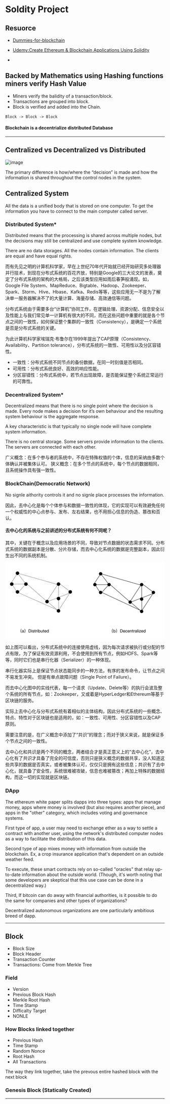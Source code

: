 # Soldity Project

## Resuorce
- [Dummies-for-blockchain](https://zhangli1.gitbooks.io/dummies-for-blockchain/content/di-1-zhang-bi-te-bi-3001-qu-kuai-lian-3001-zhi-neng-he-yue/bi-te-bi/yun-gong-shi/fen-bu-shi-xi-tong-yu-qu-zhong-xin-hua.html)

- [Udemy:Create Ethereum & Blockchain Applications Using Solidity](https://www.udemy.com/solidity/learn/v4/questions)

- 

## Backed by Mathematics using Hashing functions miners verify Hash Value

- Miners verify the balidity of a transaction/block.
- Transactions are grouped into block.
- Block is verified and added into the Chain.

```
Block -> Block -> Block
```

#### Blockchain is a decentrialize distributed Database

***

## Centralized vs Decentralized vs Distributed
![image](./image/dcentralized.png)

The primary difference is how/where the “decision” is made and how the information is shared throughout the control nodes in the system.


## Centralized System
All the data is a unified body that is stored on one computer. To get the information you have to connect to the main computer called server.


### Distributed System*
Distributed means that the processing is shared across multiple nodes, but the decisions may still be centralized and use complete system knowledge.

There are no data storages. All the nodes contain information. The clients are equal and have equal rights.

而有先见之明的计算机科学家，早在上世纪70年代开始就已经开始研究多处理器并行技术，到现在分布式系统的百花齐放，特别是Google的三大论文的发表，奠定了分布式系统的架构的大格局，之后该类型应用如雨后春笋般涌现。如，Google File System、MapReduce、Bigtable、Hadoop、Zookeeper、Spark、Storm、Hive、Hbase、Kafka、Redis等等，这些应用无一不是为了解决单一服务器解决不了的大量计算、海量存储、高效通信等问题。

分布式系统由于需要多台“计算机”协同工作，在逻辑处理、资源分配、信息安全以及性能上与我们常见单一计算机有很大的不同，而在这些问题中重要的就是各个节点之间的一致性，如何保证整个集群的一致性（Consistency），是确定一个系统是否是分布式系统的关键。

为此计算机科学家埃瑞克·布鲁尔在1999年提出了CAP原理（Consistency、Availability、Partition tolerance），分布式系统的一致性、可用性以及分区容错性。

- 一致性：分布式系统不同节点的备份数据，在同一时刻值是否相同。
- 可用性：分布式系统良好、高效的响应性能。
- 分区容错性：分布式系统中，若节点出现故障，是否能保证整个系统正常运行的可靠性。


### Decentralized System*
Decentralized means that there is no single point where the decision is made. Every node makes a decision for it’s own behaviour and the resulting system behaviour is the aggregate response.

A key characteristic is that typically no single node will have complete system information.

There is no central storage. Some servers provide information to the clients. The servers are connected with each other.

广义概念：在多个参与者的系统中，不存在特殊权值的个体，信息的采纳由多数个体确认并被集体认可。
狭义概念：在多个节点的系统中，每个节点的数据相同，且系统操作具有强一致性。

### BlockChain(Democratic Network)
No signle aithority controls it and no signle place processes the information.

因此，去中心化是每个个体参与和数据一致性的体现，它的实现可以有效避免任何一个权威性的中心点参与、发布、左右结果，也不用担心信息的伪造、篡改和否认。

#### 去中心化的系统与之前讲述的分布式系统有何不同呢？

其中，关键在于概念以及应用场景的不同，导致对节点数据的状态需求不同。分布式系统的数据副本是分散、分片存储，而去中心化系统的数据是完整副本，因此衍生出不同的系统机制。

![distributed](./image/distributed.png)

如上图可以看出，分布式系统中的连接使用虚线，因为每次请求被执行或分配的节点有限，为了保证有效资源利用，不会使用到所有节点，例如HDFS、Spark等等，同时它们也是串行化器（Serializer）的一种体现。

串行化器实际上是保证节点状态能同步的一种方法，有序的发布命令，让节点之间不易发生冲突。
但是有单点故障问题（Single Point of Failure）。


而去中心化图中的实线代表，每一个请求（Update、Delete等）的执行会波及整个系统的所有节点，如：Zookeeper，又或着是HyperLedger和Ethereum等基于区块链的服务。

实际上去中心化与分布式系统有着相似的主体结构，因此分布式系统的一些概念、特点、特性对于区块链也是适用的，如：一致性、可用性、分区容错性以及CAP原则。

需要注意的是，在广义概念中添加了“共识”的理念；而对于狭义来说，就是保证多个节点之间的一致性。

去中心化和共识是两个不同的概念，两者结合才是真正意义上的“去中心化”，去中心化有了共识才具备了完全的可信度，否则只是狭义概念的数据共享，没人知道这些共享的数据是否真实，或者被集体认可，仅仅只是拥有这些信息；共识有了去中心化，就具备了安全性，系统很难被攻破，信息也难被篡改；再加上特殊的数据结构，而这一切的实现就是区块链。


### DApp
The ethereum white paper splits dapps into three types: apps that manage money, apps where money is involved (but also requires another piece), and apps in the "other" category, which includes voting and governance systems.

First type of app, a user may need to exchange ether as a way to settle a contract with another user, using the network's distributed computer nodes as a way to facilitate the distribution of this data.

Second type of app mixes money with information from outside the blockchain. Ex, a crop insurance application that's dependent on an outside weather feed.

To execute, these smart contracts rely on so-called "oracles" that relay up-to-date information about the outside world. (Though, it's worth noting that some developers are skeptical that this use case can be done in a decentralized way.)

Third, If bitcoin can do away with financial authorities, is it possible to do the same for companies and other types of organizations?

Decentralized autonomous organizations are one particularly ambitious breed of dapp.




***

## Block
- Block Size
- Block Header
- Transaction Counter
- Transactions: Come from Merkle Tree

### Field
- Version
- Previous Block Hash
- Merkle Root Hash 
- Time Stamp
- Difficalty Target 
- NONLE

### How Blocks linked together
- Previous Hash
- Time Stamp
- Random Nonce
- Root Hash
- All Transactions

The way they link together, take the prevous entire hashed block with the next block

### Genesis Block (Statically Created)


***
